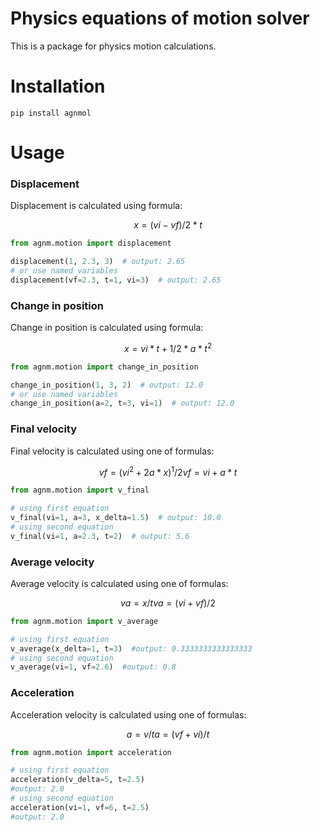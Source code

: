 # Physics equations of motion solver
This is a package for physics motion calculations.

# Installation
```pip install agnmol```

# Usage
### Displacement
Displacement is calculated using formula: 
```math
x = (vi-vf)/2*t 
```

```python
from agnm.motion import displacement

displacement(1, 2.3, 3)  # output: 2.65
# or use named variables
displacement(vf=2.3, t=1, vi=3)  # output: 2.65
```

### Change in position
Change in position is calculated using formula: 
```math
x = vi*t+1/2*a*t^2
```

```python
from agnm.motion import change_in_position

change_in_position(1, 3, 2)  # output: 12.0
# or use named variables
change_in_position(a=2, t=3, vi=1)  # output: 12.0
```

### Final velocity
Final velocity is calculated using one of formulas: 
```math
vf = (vi^2+2a*x)^1/2
vf = vi+a*t
```

```python
from agnm.motion import v_final

# using first equation
v_final(vi=1, a=3, x_delta=1.5)  # output: 10.0
# using second equation
v_final(vi=1, a=2.3, t=2)  # output: 5.6
```

### Average velocity
Average velocity is calculated using one of formulas: 
```math
va = x/t
va = (vi+vf)/2
```

```python
from agnm.motion import v_average

# using first equation
v_average(x_delta=1, t=3)  #output: 0.3333333333333333
# using second equation
v_average(vi=1, vf=2.6)  #output: 0.8
```

### Acceleration
Acceleration velocity is calculated using one of formulas: 
```math
a = v/t
a = (vf+vi)/t
```

```python
from agnm.motion import acceleration

# using first equation
acceleration(v_delta=5, t=2.5)
#output: 2.0
# using second equation
acceleration(vi=1, vf=6, t=2.5)
#output: 2.0
```
